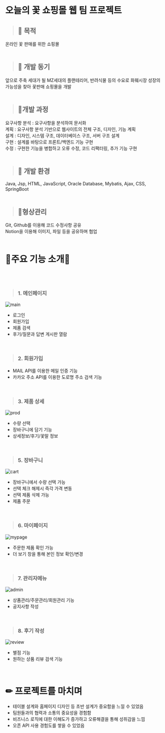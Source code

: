 # 오늘의 꽃 쇼핑몰 웹 팀 프로젝트

> ## 🌿  목적   
온라인 꽃 판매를 위한 쇼핑몰
<br>
<br>

> ## 🌿 개발 동기   
앞으로 주축 세대가 될 MZ세대의 플랜테리어, 반려식물 등의 수요로 화훼시장 성장의 가능성을 찾아 꽃판매 쇼핑몰을 개발
<br>
<br>

> ## 🌿개발 과정   
요구사항 분석 : 요구사항을 분석하여 문서화   
계획 : 요구사항 분석 기반으로 웹사이트의 전체 구조, 디자인, 기능 계획   
설계 : 디자인, 시스템 구조, 데이터베이스 구조, 서버 구조 설계   
구현 : 설계를 바탕으로 프론트/백엔드 기능 구현   
수정 : 구현한 기능을 병합하고 오류 수정, 코드 리팩터링, 추가 기능 구현
<br>
<br>
> ## 🌿 개발 환경   
Java, Jsp, HTML, JavaScript, Oracle Database, Mybatis, Ajax, CSS, SpringBoot
<br>
<br>
> ## 🌿형상관리   
Git, Github를 이용해 코드 수정사항 공유   
Notion을 이용해 이미지, 파일 등을 공유하며 협업
<br>
<br>
   
# 🌹주요 기능 소개🌹 
<br>
<br>   
   
> ### **1. 메인페이지**
> 
![main](https://user-images.githubusercontent.com/125852574/229419223-0bce6592-a302-4f93-98d7-ceab8cc3d0fc.png)
   
* 로그인   <br>
* 회원가입   <br>
* 제품 검색   <br>
* 후기/질문과 답변 게시판 열람 <br>
<br>
   
> ### **2. 회원가입**
* MAIL API를 이용한 메일 인증 기능   <br>
* 카카오 주소 API를 이용한 도로명 주소 검색 기능   <br>
<br>

> ### **3. 제품 상세**
![prod](https://user-images.githubusercontent.com/125852574/229419926-3ab8682a-d9c3-4f79-a6c6-c1c61a6ba403.png)
   
* 수량 선택  <br>
* 장바구니에 담기 기능 <br>
* 상세정보/후기/꽃말 정보
<br>

> ### **5. 장바구니**
![cart](https://user-images.githubusercontent.com/125852574/229419325-52cf412a-737e-43f1-a26f-506a3ac203ce.png)   

* 장바구니에서 수량 선택 가능  <br>
* 선택 체크 해제시 즉각 가격 변동 <br>
* 선택 제품 삭제 가능 <br>
* 제품 주문
<br>

> ### **6. 마이페이지**
![mypage](https://user-images.githubusercontent.com/125852574/229419345-43294159-920c-4ad7-a717-434e0ee1ac6f.png)
   
* 주문한 제품 확인 가능  <br>
* 더 보기 창을 통해 본인 정보 확인/변경
<br>

> ### **7. 관리자메뉴**
![admin](https://user-images.githubusercontent.com/125852574/229419412-e646ee2d-7f99-4daa-8a49-f69c8d617b8b.png)
   
* 상품관리/주문관리/회원관리 기능   <br>
* 공지사항 작성
<br>

> ### **8. 후기 작성**
![review](https://user-images.githubusercontent.com/125852574/229419426-f95b1b5f-c856-4d63-a31c-20de6ef6045d.png)
   
* 별점 기능   <br>
* 원하는 상품 리뷰 검색 기능   <br>
<br>

   
# ✏ 프로젝트를 마치며
* 테이블 설계와 홈페이지 디자인 등 초반 설계가 중요함을 느낄 수 있었음 <br>
* 팀원들과의 협력과 소통의 중요성을 경험함 <br>
* 비즈니스 로직에 대한 이해도가 증가하고 오류해결을 통해 성취감을 느낌 <br>
* 오픈 API 사용 경험도를 쌓을 수 있었음 <br>
